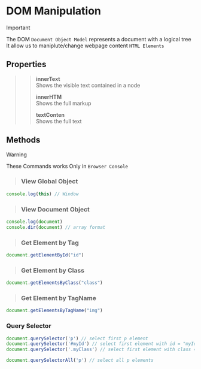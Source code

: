 # DOM Manipulation
<!-- > ## DOM manipulation in ` Browser Console ` -->
> [!IMPORTANT]
> 
> The DOM ` Document Object Model ` represents a document with a logical tree\
> It allow us to maniplute/change webpage content ` HTML Elements `


## Properties

> > **innerText**\
> > Shows the visible text contained in a node
> >
> > **innerHTM**\
> > Shows the full markup
> >
> > **textConten**\
> > Shows the full text
 

## Methods

> [!WARNING]
> These Commands works Only in ` Browser Console `

> ### View Global Object
```js
console.log(this) // Window
```
> ### View Document Object
```js
console.log(document)
console.dir(document) // array format
```

> ### Get Element by Tag
```js
document.getElementById("id") 
```

> ### Get Element by Class
```js
document.getElementsByClass("class")
```

> ### Get Element by TagName
```js
document.getElementsByTagName("img")
```

### Query Selector

```js
document.querySelector('p') // select first p element
document.querySelector('#myId') // select first element with id = "myId"
document.querySelector('.myClass') // select first element with class = "myClass"

document.querySelectorAll('p') // select all p elements
```


